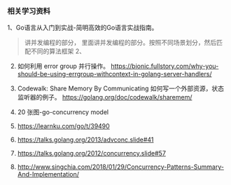 ### 相关学习资料
1、Go语言从入门到实战-简明高效的Go语言实战指南。
> 讲并发编程的部分， 里面讲并发编程的部分。按照不同场景划分，然后匹配不同的算法框架
2、

2. 如何利用 error group 并行操作。 
https://bionic.fullstory.com/why-you-should-be-using-errgroup-withcontext-in-golang-server-handlers/

3. Codewalk: Share Memory By Communicating
如何写一个外部资源，状态监听器的例子。 
https://golang.org/doc/codewalk/sharemem/

3. 20 张图-go-concurrency model 
1. https://learnku.com/go/t/39490
2. https://talks.golang.org/2013/advconc.slide#41
3. https://talks.golang.org/2012/concurrency.slide#57
4. http://www.singchia.com/2018/01/29/Concurrency-Patterns-Summary-And-Implementation/